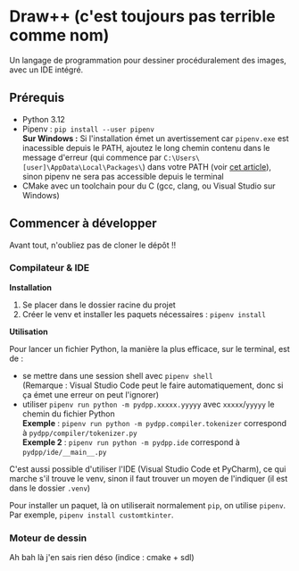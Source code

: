 # Draw++ (c'est toujours pas terrible comme nom)

Un langage de programmation pour dessiner procéduralement des images, avec un IDE intégré.

## Prérequis

- Python 3.12
- Pipenv : `pip install --user pipenv`   
  **Sur Windows :** Si l'installation émet un avertissement car `pipenv.exe` est inacessible depuis le PATH, ajoutez le long chemin contenu dans le message d'erreur (qui commence par `C:\Users\[user]\AppData\Local\Packages\`) dans votre PATH (voir [cet article](https://lecrabeinfo.net/modifier-le-path-de-windows-ajouter-un-dossier-au-path.html)), sinon pipenv ne sera pas accessible depuis le terminal
- CMake avec un toolchain pour du C (gcc, clang, ou Visual Studio sur Windows)

## Commencer à développer

Avant tout, n'oubliez pas de cloner le dépôt !!

### Compilateur & IDE

**Installation**
1. Se placer dans le dossier racine du projet
2. Créer le venv et installer les paquets nécessaires : `pipenv install`

**Utilisation**
 
Pour lancer un fichier Python, la manière la plus efficace, sur le terminal, est de :
- se mettre dans une session shell avec `pipenv shell`   
  (Remarque : Visual Studio Code peut le faire automatiquement, donc si ça émet une erreur on peut l'ignorer)
- utiliser `pipenv run python -m pydpp.xxxxx.yyyyy` avec `xxxxx`/`yyyyy` le chemin du fichier Python  
  **Exemple** : `pipenv run python -m pydpp.compiler.tokenizer` correspond à `pydpp/compiler/tokenizer.py`  
  **Exemple 2** : `pipenv run python -m pydpp.ide` correspond à `pydpp/ide/__main__.py`

C'est aussi possible d'utiliser l'IDE (Visual Studio Code et PyCharm), ce qui marche s'il trouve
le venv, sinon il faut trouver un moyen de l'indiquer (il est dans le dossier `.venv`)

Pour installer un paquet, là on utiliserait normalement `pip`, on utilise `pipenv`. Par exemple, `pipenv install customtkinter`.

### Moteur de dessin

Ah bah là j'en sais rien déso (indice : cmake + sdl)